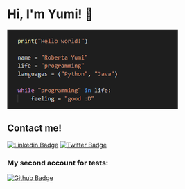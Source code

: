 # Hi, I'm Yumi! 👾
![py](https://github.com/yumisleeping/yumisleeping/blob/main/py.png)

## Contact me!

[![Linkedin Badge](https://img.shields.io/badge/-LinkedIn-blue?style=flat-square&logo=Linkedin&logoColor=white&link=https://www.linkedin.com/in/roberta-yumi/)](https://www.linkedin.com/in/roberta-yumi/)
[![Twitter Badge](https://img.shields.io/badge/-Twitter-1ca0f1?style=flat-square&labelColor=1ca0f1&logo=twitter&logoColor=white&link=https://twitter.com/yumimindo)](https://twitter.com/yumimindo) 

### My second account for tests:
[![Github Badge](https://img.shields.io/badge/-Github-000?style=flat-square&logo=Github&logoColor=white&link=https://github.com/HanahakiFlower)](https://github.com/HanahakiFlower)
